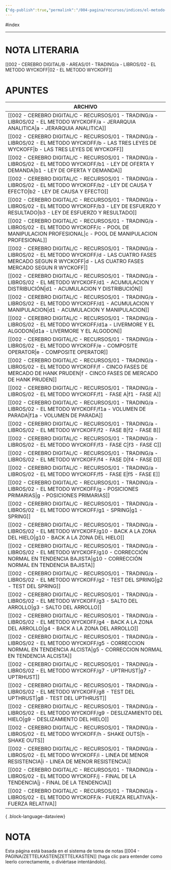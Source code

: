 ```yaml
---
{"dg-publish":true,"permalink":"/004-pagina/recursos/indices/el-metodo-wyckoff/"}
---
```


#index

---

# NOTA LITERARIA
[[002 - CEREBRO DIGITAL/B - AREAS/01 - TRADING/a - LIBROS/02 - EL METODO WYCKOFF\|02 - EL METODO WYCKOFF]]

# APUNTES
| ARCHIVO                                                                                                                                                                             |
| ----------------------------------------------------------------------------------------------------------------------------------------------------------------------------------- |
| [[002 - CEREBRO DIGITAL/C - RECURSOS/01 - TRADING/a - LIBROS/02 - EL METODO WYCKOFF/a - JERARQUIA ANALITICA\|a - JERARQUIA ANALITICA]]                                           |
| [[002 - CEREBRO DIGITAL/C - RECURSOS/01 - TRADING/a - LIBROS/02 - EL METODO WYCKOFF/b - LAS TRES LEYES DE WYCKOFF\|b - LAS TRES LEYES DE WYCKOFF]]                               |
| [[002 - CEREBRO DIGITAL/C - RECURSOS/01 - TRADING/a - LIBROS/02 - EL METODO WYCKOFF/b1 - LEY DE OFERTA Y DEMANDA\|b1 - LEY DE OFERTA Y DEMANDA]]                                 |
| [[002 - CEREBRO DIGITAL/C - RECURSOS/01 - TRADING/a - LIBROS/02 - EL METODO WYCKOFF/b2 - LEY DE CAUSA Y EFECTO\|b2 - LEY DE CAUSA Y EFECTO]]                                     |
| [[002 - CEREBRO DIGITAL/C - RECURSOS/01 - TRADING/a - LIBROS/02 - EL METODO WYCKOFF/b3 - LEY DE ESFUERZO Y RESULTADO\|b3 - LEY DE ESFUERZO Y RESULTADO]]                         |
| [[002 - CEREBRO DIGITAL/C - RECURSOS/01 - TRADING/a - LIBROS/02 - EL METODO WYCKOFF/c - POOL DE MANIPULACION PROFESIONAL\|c - POOL DE MANIPULACION PROFESIONAL]]                 |
| [[002 - CEREBRO DIGITAL/C - RECURSOS/01 - TRADING/a - LIBROS/02 - EL METODO WYCKOFF/d - LAS CUATRO FASES MERCADO SEGUN R WYCKOFF\|d - LAS CUATRO FASES MERCADO SEGUN R WYCKOFF]] |
| [[002 - CEREBRO DIGITAL/C - RECURSOS/01 - TRADING/a - LIBROS/02 - EL METODO WYCKOFF/d1 - ACUMULACION Y DISTRIBUCIÓN\|d1 - ACUMULACION Y DISTRIBUCIÓN]]                           |
| [[002 - CEREBRO DIGITAL/C - RECURSOS/01 - TRADING/a - LIBROS/02 - EL METODO WYCKOFF/d1 - ACUMULACION Y MANIPULACION\|d1 - ACUMULACION Y MANIPULACION]]                           |
| [[002 - CEREBRO DIGITAL/C - RECURSOS/01 - TRADING/a - LIBROS/02 - EL METODO WYCKOFF/d1a - LIVERMORE Y EL ALGODON\|d1a - LIVERMORE Y EL ALGODON]]                                 |
| [[002 - CEREBRO DIGITAL/C - RECURSOS/01 - TRADING/a - LIBROS/02 - EL METODO WYCKOFF/e - COMPOSITE OPERATOR\|e - COMPOSITE OPERATOR]]                                             |
| [[002 - CEREBRO DIGITAL/C - RECURSOS/01 - TRADING/a - LIBROS/02 - EL METODO WYCKOFF/f - CINCO FASES DE MERCADO DE HANK PRUDEN\|f - CINCO FASES DE MERCADO DE HANK PRUDEN]]       |
| [[002 - CEREBRO DIGITAL/C - RECURSOS/01 - TRADING/a - LIBROS/02 - EL METODO WYCKOFF/f1 - FASE A\|f1 - FASE A]]                                                                   |
| [[002 - CEREBRO DIGITAL/C - RECURSOS/01 - TRADING/a - LIBROS/02 - EL METODO WYCKOFF/f1a - VOLUMEN DE PARADA\|f1a - VOLUMEN DE PARADA]]                                           |
| [[002 - CEREBRO DIGITAL/C - RECURSOS/01 - TRADING/a - LIBROS/02 - EL METODO WYCKOFF/f2 - FASE B\|f2 - FASE B]]                                                                   |
| [[002 - CEREBRO DIGITAL/C - RECURSOS/01 - TRADING/a - LIBROS/02 - EL METODO WYCKOFF/f3 - FASE C\|f3 - FASE C]]                                                                   |
| [[002 - CEREBRO DIGITAL/C - RECURSOS/01 - TRADING/a - LIBROS/02 - EL METODO WYCKOFF/f4 - FASE D\|f4 - FASE D]]                                                                   |
| [[002 - CEREBRO DIGITAL/C - RECURSOS/01 - TRADING/a - LIBROS/02 - EL METODO WYCKOFF/f5 - FASE E\|f5 - FASE E]]                                                                   |
| [[002 - CEREBRO DIGITAL/C - RECURSOS/01 - TRADING/a - LIBROS/02 - EL METODO WYCKOFF/g - POSICIONES PRIMARIAS\|g - POSICIONES PRIMARIAS]]                                         |
| [[002 - CEREBRO DIGITAL/C - RECURSOS/01 - TRADING/a - LIBROS/02 - EL METODO WYCKOFF/g1 - SPRING\|g1 - SPRING]]                                                                   |
| [[002 - CEREBRO DIGITAL/C - RECURSOS/01 - TRADING/a - LIBROS/02 - EL METODO WYCKOFF/g10 - BACK A LA ZONA DEL HIELO\|g10 - BACK A LA ZONA DEL HIELO]]                             |
| [[002 - CEREBRO DIGITAL/C - RECURSOS/01 - TRADING/a - LIBROS/02 - EL METODO WYCKOFF/g10 - CORRECCIÓN NORMAL EN TENDENCIA BAJISTA\|g10 - CORRECCIÓN NORMAL EN TENDENCIA BAJISTA]] |
| [[002 - CEREBRO DIGITAL/C - RECURSOS/01 - TRADING/a - LIBROS/02 - EL METODO WYCKOFF/g2 - TEST DEL SPRING\|g2 - TEST DEL SPRING]]                                                 |
| [[002 - CEREBRO DIGITAL/C - RECURSOS/01 - TRADING/a - LIBROS/02 - EL METODO WYCKOFF/g3 - SALTO DEL ARROLLO\|g3 - SALTO DEL ARROLLO]]                                             |
| [[002 - CEREBRO DIGITAL/C - RECURSOS/01 - TRADING/a - LIBROS/02 - EL METODO WYCKOFF/g4 - BACK A LA ZONA DEL ARROLLO\|g4 - BACK A LA ZONA DEL ARROLLO]]                           |
| [[002 - CEREBRO DIGITAL/C - RECURSOS/01 - TRADING/a - LIBROS/02 - EL METODO WYCKOFF/g5 - CORRECCION NORMAL EN TENDENCIA ALCISTA\|g5 - CORRECCION NORMAL EN TENDENCIA ALCISTA]]   |
| [[002 - CEREBRO DIGITAL/C - RECURSOS/01 - TRADING/a - LIBROS/02 - EL METODO WYCKOFF/g7 - UPTRHUST\|g7 - UPTRHUST]]                                                               |
| [[002 - CEREBRO DIGITAL/C - RECURSOS/01 - TRADING/a - LIBROS/02 - EL METODO WYCKOFF/g8 - TEST DEL UPTHRUST\|g8 - TEST DEL UPTHRUST]]                                             |
| [[002 - CEREBRO DIGITAL/C - RECURSOS/01 - TRADING/a - LIBROS/02 - EL METODO WYCKOFF/g9 - DESLIZAMIENTO DEL HIELO\|g9 - DESLIZAMIENTO DEL HIELO]]                                 |
| [[002 - CEREBRO DIGITAL/C - RECURSOS/01 - TRADING/a - LIBROS/02 - EL METODO WYCKOFF/h - SHAKE OUTS\|h - SHAKE OUTS]]                                                             |
| [[002 - CEREBRO DIGITAL/C - RECURSOS/01 - TRADING/a - LIBROS/02 - EL METODO WYCKOFF/i - LINEA DE MENOR RESISTENCIA\|i - LINEA DE MENOR RESISTENCIA]]                             |
| [[002 - CEREBRO DIGITAL/C - RECURSOS/01 - TRADING/a - LIBROS/02 - EL METODO WYCKOFF/j - FINAL DE LA TENDENCIA\|j - FINAL DE LA TENDENCIA]]                                       |
| [[002 - CEREBRO DIGITAL/C - RECURSOS/01 - TRADING/a - LIBROS/02 - EL METODO WYCKOFF/k- FUERZA RELATIVA\|k- FUERZA RELATIVA]]                                                     |

{ .block-language-dataview}

# NOTA
Esta página está basada en el sistema de toma de notas [[004 - PAGINA/ZETTELKASTEN\|ZETTELKASTEN]] (haga clic para entender como leerlo correctamente, o diviértase intentándolo).